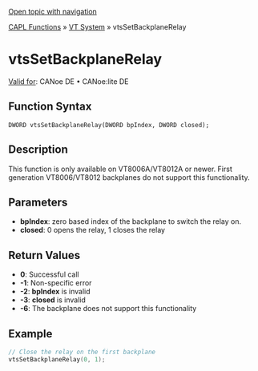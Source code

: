 [Open topic with navigation](../../../../../CANoeDEFamily.htm#Topics/CAPLFunctions/VTSystem/Functions/CAPLfunctionVTSvtsSetBackplaneRelay.md)

[CAPL Functions](../../CAPLfunctions.md) » [VT System](../CAPLfunctionsVTSystemOverview.md) » vtsSetBackplaneRelay

# vtsSetBackplaneRelay

[Valid for](../../../Shared/FeatureAvailability.md):  CANoe DE • CANoe:lite DE

## Function Syntax

```
DWORD vtsSetBackplaneRelay(DWORD bpIndex, DWORD closed);
```

## Description

This function is only available on VT8006A/VT8012A or newer. First generation VT8006/VT8012 backplanes do not support this functionality.

## Parameters

- **bpIndex**: zero based index of the backplane to switch the relay on.
- **closed**: 0 opens the relay, 1 closes the relay

## Return Values

- **0**: Successful call
- **-1**: Non-specific error
- **-2**: **bpIndex** is invalid
- **-3**: **closed** is invalid
- **-6**: The backplane does not support this functionality

## Example

```c
// Close the relay on the first backplane
vtsSetBackplaneRelay(0, 1);
```
